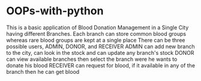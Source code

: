 # OOPs-with-python
This is a basic application of Blood Donation Management in a Single City having different Branches.
Each branch can store common blood groups whereas rare blood groups are kept at a single place
There can be three possible users, ADMIN, DONOR, and RECEIVER 
ADMIN can add new branch to the city, can look in the stock and can update any branch's stock
DONOR can view available branches then select the branch were he wants to donate his blood
RECEIVER can request for blood, if it available in any of the branch then he can get blood
